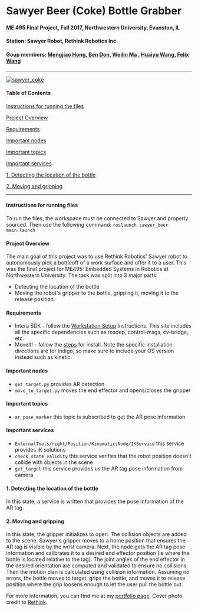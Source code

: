 Sawyer Beer (Coke) Bottle Grabber
=============================================
#### ME 495 Final Project, Fall 2017, Northwestern University, Evanston, IL
#### Station: Sawyer Robot, Rethink Robotics Inc.
#### Goup members:  [Mengjiao Hong](https://github.com/MuMu1018), [Ben Don](https://github.com/benbdon), [Weilin Ma](https://github.com/KansoW) , [Huaiyu Wang](https://github.com/whycn), [Felix Wang](https://github.com/yanweiw)
---------------------------------------------

<!-- [![sawyer_coke](https://img.youtube.com/vi/asuPnFKfNog/0.jpg)](https://www.youtube.com/watch?v=asuPnFKfNog) -->

[![sawyer_coke](https://img.youtube.com/vi/asuPnFKfNog/0.jpg)](https://youtu.be/TOdRckBCcDg)

#### Table of Contents ####

[Instructions for running the files](#Instructions)

[Project Overview](#Project\Overview)

[Requirements](#Requirements)

[Important nodes](#nodes)

[Important topics](#topics)

[Important services](#services)

[1. Detecting the location of the bottle ](#Vision)

[2. Moving and gripping](#Movement)

---------------------------------------------
#### Instructions for running files <a name="Instructions"></a>

To run the files, the workspace must be connected to Sawyer and properly sourced. Then use the following command: `roslaunch sawyer_beer main.launch`

#### Project Overview  <a name="Project\Overview"></a>
The main goal of this project was to use Rethink Robotics' Sawyer robot to autonomously pick a bottleoff of a work surface and offer it to a user. This was the final project for ME495: Embedded Systems in Robotics at Northwestern University. The task was split into 3 major parts:
* Detecting the location of the bottle
* Moving the robot's gripper to the bottle, gripping it, moving it to the release position.


#### Requirements <a name="Requirements"></a>

  *  Intera SDK - follow the [Workstation Setup](http://sdk.rethinkrobotics.com/intera/Workstation_Setup) Instructions. This site includes all the specific dependencies such as rosdep, control-msgs, cv-bridge, etc.
  *  MoveIt! - follow the [steps](http://moveit.ros.org/install/) for install. Note the specific installation directions are for indigo, so make sure to include your OS version instead such as kinetic.

#### Important nodes <a name="nodes"></a>
 * `get_target.py` provides AR detection
 * `move_to_target.py` moves the end effector and opens/closes the gripper

#### Important topics <a name="topics"></a>
 * `ar_pose_marker` this topic is subscribed to get the AR pose information

#### Important services <a name="services"></a>
 * `ExternalTools/right/Position/KinematicsNode/IKService` this service provides IK solutions
 * `check_state_validity` this service verifies that the robot position doesn't collide with objects in the scene
 * `get_target` this service provides us the AR tag pose information from camera

#### 1. Detecting the location of the bottle <a name="Vision"></a>
In this state, a service is written that provides the pose information of the AR tag.

#### 2. Moving and gripping <a name="Movement"></a>
In this state, the gripper initializes to open. The collision objects are added to the scene. Sawyer's gripper moves to a home position that ensures the AR tag is visible by the wrist camera. Next, the node gets the AR tag pose information and calibrates it to a desired end effector position (ie where the bottle is located relative to the tag). The joint angles of the end effector in the desired orientation are computed and validated to ensure no collisions. Then the motion plan is calculated using collision information. Assuming no errors, the bottle moves to target, grips the bottle, and moves it to release position where the grip loosens enough to let the user pull the bottle out.

For more information, you can find me at my [portfolio page](https://yanweiw.github.io/). Cover photo credit to [Rethink](http://www.rethinkrobotics.com/sawyer/).
